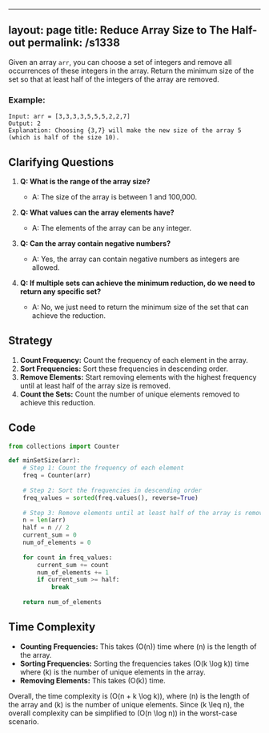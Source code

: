 
---
layout: page
title:  Reduce Array Size to The Half-out
permalink: /s1338
---

Given an array `arr`, you can choose a set of integers and remove all occurrences of these integers in the array. Return the minimum size of the set so that at least half of the integers of the array are removed.

### Example:
```
Input: arr = [3,3,3,3,5,5,5,2,2,7]
Output: 2
Explanation: Choosing {3,7} will make the new size of the array 5 (which is half of the size 10).
```

## Clarifying Questions

1. **Q: What is the range of the array size?**
   - A: The size of the array is between 1 and 100,000.

2. **Q: What values can the array elements have?**
   - A: The elements of the array can be any integer.

3. **Q: Can the array contain negative numbers?**
   - A: Yes, the array can contain negative numbers as integers are allowed.

4. **Q: If multiple sets can achieve the minimum reduction, do we need to return any specific set?**
   - A: No, we just need to return the minimum size of the set that can achieve the reduction.

## Strategy

1. **Count Frequency:** Count the frequency of each element in the array.
2. **Sort Frequencies:** Sort these frequencies in descending order.
3. **Remove Elements:** Start removing elements with the highest frequency until at least half of the array size is removed.
4. **Count the Sets:** Count the number of unique elements removed to achieve this reduction.

## Code

```python
from collections import Counter

def minSetSize(arr):
    # Step 1: Count the frequency of each element
    freq = Counter(arr)
    
    # Step 2: Sort the frequencies in descending order
    freq_values = sorted(freq.values(), reverse=True)
    
    # Step 3: Remove elements until at least half of the array is removed
    n = len(arr)
    half = n // 2
    current_sum = 0
    num_of_elements = 0
    
    for count in freq_values:
        current_sum += count
        num_of_elements += 1
        if current_sum >= half:
            break
    
    return num_of_elements
```

## Time Complexity

- **Counting Frequencies:** This takes \(O(n)\) time where \(n\) is the length of the array.
- **Sorting Frequencies:** Sorting the frequencies takes \(O(k \log k)\) time where \(k\) is the number of unique elements in the array.
- **Removing Elements:** This takes \(O(k)\) time.

Overall, the time complexity is \(O(n + k \log k)\), where \(n\) is the length of the array and \(k\) is the number of unique elements. Since \(k \leq n\), the overall complexity can be simplified to \(O(n \log n)\) in the worst-case scenario.